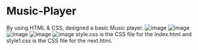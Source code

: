 # Music-Player
By using HTML & CSS, designed a basic Music player.
![image](https://user-images.githubusercontent.com/108432633/176546692-8e72a904-4ca6-4fd8-9512-45279c641a7d.png)
![image](https://user-images.githubusercontent.com/108432633/176604647-f20a6216-7808-4874-bc16-a50b0875349e.png)
![image](https://user-images.githubusercontent.com/108432633/176546838-d0506a1e-bb59-4759-be8a-9ea4132b7207.png)
![image](https://user-images.githubusercontent.com/108432633/176546886-328a25e1-bc8e-47f4-abdd-13ee6199a584.png)
![image](https://user-images.githubusercontent.com/108432633/176546926-d777150c-d9ee-4208-a827-645f0d97badb.png)
style.css is the CSS file for the index.html and style1.css is the CSS file for the next.html.
